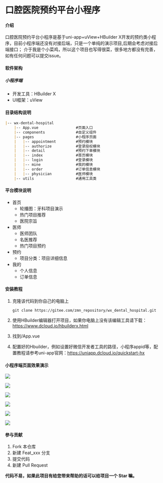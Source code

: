 # 口腔医院预约平台小程序

#### 介绍
口腔医院预约平台小程序是基于uni-app+uView+HBuilder X开发的预约类小程序，目前小程序端还没有对接后端，只是一个单纯的演示项目,后期会考虑对接后端接口；
介于我是个小菜鸡，所以这个项目也写得很菜，很多地方都没有完善，如有任何问题可以提交issue。
#### 软件架构
##### 小程序端

- 开发工具：HBuilder X
- UI框架：uView

#### 目录结构说明

``` markdown
|-- wx-dental-hospital
    |-- App.vue					#页面入口
	|-- components				#自定义组件
    |-- pages					#小程序页面	
    |   |-- appointment			#预约模块
    |   |-- authorize			#登录授权模块
    |   |-- detail				#预约下单模块
    |   |-- index				#首页模块
    |   |-- login				#登录模块
    |   |-- mine				#我的模块
    |   |-- order				#订单信息模块
    |   |-- physician			#医师模块
    |-- utils					#通用工具类
```

#### 平台模块说明

- 首页
  - 轮播图：牙科项目演示
  - 热门项目推荐
  - 医院宗旨
- 医师
  - 医师团队
  - 名医推荐
  - 热门项目预约
- 预约
  - 项目分类：项目详细信息
- 我的
  - 个人信息
  - 订单信息


#### 安装教程

1. 克隆该代码到你自己的电脑上

   ``` 
   git clone https://gitee.com/zmn_repository/wx_dental_hospital.git
   ```

2.  使用HBuilder编辑器打开项目，如果你电脑上没有该编辑工具请下载：https://www.dcloud.io/hbuilderx.html

3.  找到/App.vue

4.  配置好的Hbuilder，例如设置好微信开发者工具的路径，小程序appid等，配置教程请参考uni-app官网：https://uniapp.dcloud.io/quickstart-hx

#### 小程序端页面效果演示

![](https://gitee.com/peacefulCC/images/raw/master/images/markdown/登录.png)

![](https://gitee.com/peacefulCC/images/raw/master/images/markdown/授权.png)

![](https://gitee.com/peacefulCC/images/raw/master/images/markdown/首页.png)

![](https://gitee.com/peacefulCC/images/raw/master/images/markdown/医师.png)

![](https://gitee.com/peacefulCC/images/raw/master/images/markdown/预约.png)

![](https://gitee.com/peacefulCC/images/raw/master/images/markdown/我的.png)

#### 参与贡献

1.  Fork 本仓库
2.  新建 Feat_xxx 分支
3.  提交代码
4.  新建 Pull Request

**代码不易，如果此项目有给您带来帮助的话可以给项目一个 Star 嘛。**
